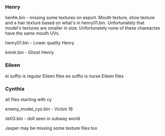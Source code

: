 ### Henry
henhk.bin - missing some textures on export. Mouth texture, shoe texture and a hair texture based on what's in henry01.bin. Unfortunately that model's textures are smaller in size. Unfortunately none of these chareactes have the same mouth UVs.

henry01.bin - Lower quality Henry

kmnk.bin - Ghost Henry

### Eileen
ei suffix is regular Eileen files
eo suffix is nurse Eileen files

### Cynthia
all files starting with cy

enemy_model_cyo.bin - Victim 16

sb03.bin - doll seen in subway world


Jasper may be missing some texture files too
